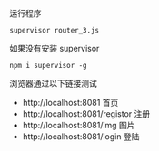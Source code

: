 运行程序

```shell
supervisor router_3.js 
```

如果没有安装 supervisor 

```shell
npm i supervisor -g
```

浏览器通过以下链接测试

- http://localhost:8081                  首页
- http://localhost:8081/registor   注册
- http://localhost:8081/img           图片
-  http://localhost:8081/login        登陆